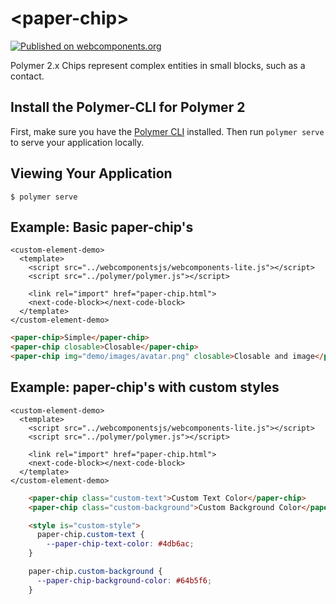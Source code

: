 # \<paper-chip\>

[![Published on webcomponents.org](https://img.shields.io/badge/webcomponents.org-published-blue.svg?style=flat-square)](https://www.webcomponents.org/element/ThomasCybulski/paper-chip)

Polymer 2.x Chips represent complex entities in small blocks, such as a contact.

## Install the Polymer-CLI for Polymer 2

First, make sure you have the [Polymer CLI](https://www.npmjs.com/package/polymer-cli) installed. Then run `polymer serve` to serve your application locally.

## Viewing Your Application

```
$ polymer serve
```

## Example: Basic paper-chip's

```
<custom-element-demo>
  <template>
    <script src="../webcomponentsjs/webcomponents-lite.js"></script>
    <script src="../polymer/polymer.js"></script>
    
    <link rel="import" href="paper-chip.html">
    <next-code-block></next-code-block>
  </template>
</custom-element-demo>
```
```html
<paper-chip>Simple</paper-chip>
<paper-chip closable>Closable</paper-chip>
<paper-chip img="demo/images/avatar.png" closable>Closable and image</paper-chip>
```

## Example: paper-chip's with custom styles

```
<custom-element-demo>
  <template>
    <script src="../webcomponentsjs/webcomponents-lite.js"></script>
    <script src="../polymer/polymer.js"></script>
    
    <link rel="import" href="paper-chip.html">
    <next-code-block></next-code-block>
  </template>
</custom-element-demo>
```
```html
    <paper-chip class="custom-text">Custom Text Color</paper-chip>
    <paper-chip class="custom-background">Custom Background Color</paper-chip>

    <style is="custom-style">
      paper-chip.custom-text {
        --paper-chip-text-color: #4db6ac;
    }

    paper-chip.custom-background {
      --paper-chip-background-color: #64b5f6;
    }
```


